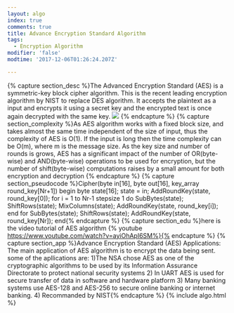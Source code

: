```yaml
---
layout: algo
index: true
comments: true
title: Advance Encryption Standard Algorithm
tags:
  - Encryption Algorithm
modifier: 'false'
modtime: '2017-12-06T01:26:24.207Z'

---
```

{% capture section_desc %}The Advanced Encryption Standard (AES) is a symmetric-key block cipher algorithm. This is the recent leading encryption algorithm by NIST to replace DES algorithm. It accepts the plaintext as a input and encrypts it using a secret key and the encrypted text is once again decrypted with the same key.
![](https://upload.wikimedia.org/wikipedia/commons/3/3f/COXqbcXUwAACzHg.png)
{% endcapture %}
{% capture section_complexity %}As AES algorithm works with a fixed block size, and takes almost the same time independent of the size of input, thus the complexity of AES is  O(1).
If the input is long then the time complexity can be O(m), where m is the message size.
As the key size and number of rounds is grows, AES has a significant impact of the number of OR(byte-wise)  and AND(byte-wise) operations to be used for encryption, but the number of shift(byte-wise) computations raises by a small amount for both encryption and decryption
{% endcapture %}
{% capture section_pseudocode %}Cipher(byte in[16], byte out[16], key_array round_key[Nr+1])
begin
byte state[16];
state = in;
AddRoundKey(state, round_key[0]);
for i = 1 to Nr-1 stepsize 1 do
SubBytes(state);
ShiftRows(state);
MixColumns(state);
AddRoundKey(state, round_key[i]);
end for
SubBytes(state);
ShiftRows(state);
AddRoundKey(state, round_key[Nr]);
end{% endcapture %}
{% capture section_edu %}here is the video tutorial of AES algorithm
{% youtube https://www.youtube.com/watch?v=ayiOhApI6SM%}{% endcapture %}
{% capture section_app %}Advance Encryption Standard (AES) Applications:
The main application of AES algorithm is to encrypt the data being sent. some of the apllications are:
1)The NSA chose AES as one of the cryptographic algorithms to be used by its Information Assurance Directorate to protect national security systems
2) In UART AES is used for secure transfer of data in software and hardware platform
3) Many banking systems use AES-128 and AES-256 to secure online banking or internet banking.
4) Recommanded by NIST{% endcapture %}
{% include algo.html %}
